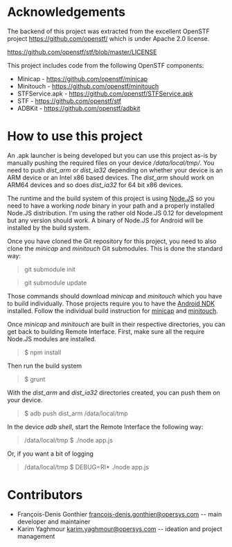 # Acknowledgements

The backend of this project was extracted from the excellent OpenSTF project https://github.com/openstf/ which is under Apache 2.0 license.

https://github.com/openstf/stf/blob/master/LICENSE

This project includes code from the following OpenSTF components:

* Minicap - https://github.com/openstf/minicap
* Minitouch - https://github.com/openstf/minitouch
* STFService.apk - https://github.com/openstf/STFService.apk
* STF - https://github.com/openstf/stf
* ADBKit - https://github.com/openstf/adbkit

# How to use this project

An .apk launcher is being developed but you can use this project as-is by manually pushing the required files on your device */data/local/tmp/*. You need to push *dist_arm* or *dist_ia32* depending on whether your device is an ARM device or an Intel x86 based devices. The *dist_arm* should work on ARM64 devices and so does *dist_ia32* for 64 bit x86 devices.

The runtime and the build system of this project is using [Node.JS](http://nodejs.org) so you need to have a working *node* binary in your path and a properly installed Node.JS distribution. I'm using the rather old Node.JS 0.12 for development but any version should work. A binary of Node.JS for Android will be installed by the build system.

Once you have cloned the Git repository for this project, you need to also clone the *minicap* and *minitouch* Git submodules. This is done the standard way:

> git submodule init

> git submodule update

Those commands should download *minicap* and *minitouch* which you have to build individually. Those projects require you to have the [Android NDK](http://developer.android.com/tools/sdk/ndk/index.html) installed. Follow the individual build instruction for [minicap](https://github.com/openstf/minicap) and [minitouch](https://github.com/openstf/minitouch).

Once *minicap* and *minitouch* are built in their respective directories, you can get back to building Remote Interface. First, make sure all the require Node.JS modules are installed.

> $ npm install

Then run the build system

> $ grunt

With the *dist_arm* and *dist_ia32* directories created, you can push them on your device.

> $ adb push dist_arm /data/local/tmp

In the device *adb shell*, start the Remote Interface the following way:

> /data/local/tmp $ ./node app.js

Or, if you want a bit of logging

> /data/local/tmp $ DEBUG=RI* ./node app.js

# Contributors
* François-Denis Gonthier francois-denis.gonthier@opersys.com -- main developer and maintainer
* Karim Yaghmour karim.yaghmour@opersys.com -- ideation and project management
